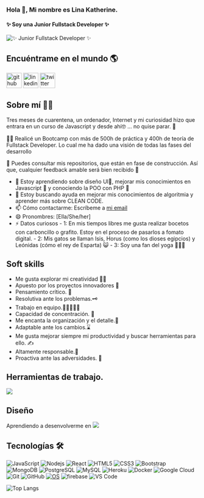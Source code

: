 ### Hola 👋, Mi nombre es Lina Katherine.
#### ✨ Soy una Junior Fullstack Developer ✨                                                     
![✨ Junior Fullstack Developer ✨](https://blush.design/api/download?shareUri=Kxta4yzv4&w=400&h=400&fm=png)                      
## Encuéntrame en el mundo 🌎
[<img src='https://cdn.jsdelivr.net/npm/simple-icons@3.0.1/icons/github.svg' alt='github' height='40'>](https://github.com/https://github.com/Likaro-nav)  [<img src='https://cdn.jsdelivr.net/npm/simple-icons@3.0.1/icons/linkedin.svg' alt='linkedin' height='40'>](https://www.linkedin.com/in/https://www.linkedin.com/in/linaklarrearod//)  [<img src='https://cdn.jsdelivr.net/npm/simple-icons@3.0.1/icons/twitter.svg' alt='twitter' height='40'>](https://twitter.com/https://twitter.com/LiKatRod)  


## Sobre mí 🐱‍🏍

Tres meses de cuarentena, un ordenador, Internet y mi curiosidad hizo que entrara en un curso de Javascript y desde ahí🤓 ... no quise parar. 🤩

🐱‍💻 Realicé un Bootcamp con más de 500h de práctica y 400h de teoría de Fullstack Developer. Lo cual me ha dado una visión de todas las fases del desarrollo

👀 Puedes consultar mis repositorios, que están en fase de construcción. Así que, cualquier feedback amable será bien recibido 🤗


<!--- 🔭 Estoy trabajando en mejorar mis repositorios. --->
- 🌱 Estoy aprendiendo sobre diseño UI🎨, mejorar mis conocimientos en Javascript 🌌 y conociendo la POO con PHP 🐘 
- 🤔 Estoy buscando ayuda en mejorar mis conocimientos de algoritmia y aprender más sobre CLEAN CODE.
- 📫 Cómo contactarme: Escríbeme a [mi email](linak.larrea@gmail.com)  
- 😄 Pronombres: [Ella/She/her]
- ⚡ Datos curiosos 
      - 1: En mis tiempos libres me gusta realizar bocetos con carboncillo o grafito. Estoy en el proceso de pasarlos a fomato digital.
      - 2: Mis gatos se llaman Isis, Horus (como los dioses egipcios) y Leónidas (cómo el rey de Esparta) 😺 
      - 3: Soy una fan del yoga 🧘🏽‍♀️

## Soft skills
- Me gusta explorar mi creatividad 🤹‍♀️
- Apuesto por los proyectos innovadores 🔬
- Pensamiento crítico. 🔎
- Resolutiva ante los problemas.🗝
- Trabajo en equipo.👩🏿‍🤝‍🧑🏿
- Capacidad de concentración. 🏹
- Me encanta la organización y el detalle.📅
- Adaptable ante los cambios.⌛
- Me gusta mejorar siempre mi productividad y buscar herramientas para ello. ✍
- Altamente responsable.🧐
- Proactiva ante las adversidades. 💪

## Herramientas de trabajo.
<img src="https://www.google.com/url?sa=i&url=https%3A%2F%2Fproject-management.com%2Fnotion-software-review%2F&psig=AOvVaw2H4-AANF9UqhCtqWCUrvnE&ust=1613209893845000&source=images&cd=vfe&ved=0CAIQjRxqFwoTCJCD56iJ5O4CFQAAAAAdAAAAABAD"/>

## Diseño
Aprendiendo a desenvolverme en <img src="https://img.shields.io/badge/figma%20-%23F24E1E.svg?&style=for-the-badge&logo=figma&logoColor=white"/>

## Tecnologías 🛠
![JavaScript](https://img.shields.io/badge/-JavaScript-black?style=flat-square&logo=javascript)
![Nodejs](https://img.shields.io/badge/-Nodejs-black?style=flat-square&logo=Node.js)
![React](https://img.shields.io/badge/-React-black?style=flat-square&logo=react)
![HTML5](https://img.shields.io/badge/-HTML5-E34F26?style=flat-square&logo=html5&logoColor=white)
![CSS3](https://img.shields.io/badge/-CSS3-1572B6?style=flat-square&logo=css3)
![Bootstrap](https://img.shields.io/badge/-Bootstrap-563D7C?style=flat-square&logo=bootstrap)
![MongoDB](https://img.shields.io/badge/-MongoDB-black?style=flat-square&logo=mongodb)
![PostgreSQL](https://img.shields.io/badge/-PostgreSQL-336791?style=flat-square&logo=postgresql)
![MySQL](https://img.shields.io/badge/-MySQL-black?style=flat-square&logo=mysql)
![Heroku](https://img.shields.io/badge/-Heroku-430098?style=flat-square&logo=heroku)
![Docker](https://img.shields.io/badge/-Docker-black?style=flat-square&logo=docker)
![Google Cloud](https://img.shields.io/badge/Google%20Cloud-black?style=flat-square&logo=google-cloud)
![Git](https://img.shields.io/badge/-Git-black?style=flat-square&logo=git)
![GitHub](https://img.shields.io/badge/-GitHub-181717?style=flat-square&logo=github)
[![OS](https://img.shields.io/badge/OS-Linux-informational?style=flat-square&logo=linux&logoColor=white)](https://en.wikipedia.org/wiki/Linux)
![firebase](https://img.shields.io/badge/_-firebase-292e33?style=flat-square&logo=firebase&logoColor=fff)
![VS Code](https://img.shields.io/badge/-VSCode-%23007ACC?style=flat-square&logo=visual-studio-code) 


![Top Langs](https://github-readme-stats.vercel.app/api/top-langs/?username=Likaro-nav&hide=TeX&layout=compact)

<!--
**Likaro-nav/Likaro-nav** is a ✨ _special_ ✨ repository because its `README.md` (this file) appears on your GitHub profile.

Here are some ideas to get you started:

- 🔭 I’m currently working on ...
- 🌱 I’m currently learning ...
- 👯 I’m looking to collaborate on ...
- 🤔 I’m looking for help with ...
- 💬 Ask me about ...
- 📫 How to reach me: ...
- 😄 Pronouns: ...
- ⚡ Fun fact: ...
-->
